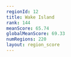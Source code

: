 ```yaml
---
regionId: 12
title: Wake Island
rank: 144
meanScore: 65.74
globalMeanScore: 69.33
numRegions: 220
layout: region_score
---
```

